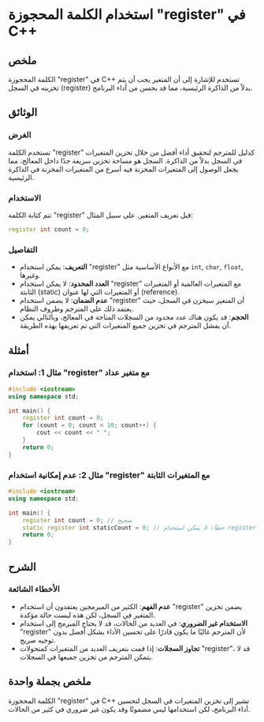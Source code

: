 <!--
Meta Description: # استخدام الكلمة المحجوزة "register" في C++ ## ملخص الكلمة المحجوزة "register" في C++ تستخدم للإشارة إلى أن المتغير يجب أن يتم تخزينه في السجل (regist...
Meta Keywords: register, المتغيرات, استخدام, int, count
-->

# استخدام الكلمة المحجوزة "register" في C++

## ملخص
الكلمة المحجوزة "register" في C++ تستخدم للإشارة إلى أن المتغير يجب أن يتم تخزينه في السجل (register) بدلاً من الذاكرة الرئيسية، مما قد يحسن من أداء البرنامج.

## الوثائق
### الغرض
تستخدم الكلمة "register" كدليل للمترجم لتحقيق أداء أفضل من خلال تخزين المتغيرات في السجل بدلاً من الذاكرة. السجل هو مساحة تخزين سريعة جدًا داخل المعالج، مما يجعل الوصول إلى المتغيرات المخزنة فيه أسرع من المتغيرات المخزنة في الذاكرة الرئيسية.

### الاستخدام
تتم كتابة الكلمة "register" قبل تعريف المتغير. على سبيل المثال:

```cpp
register int count = 0;
```

### التفاصيل
- **التعريف**: يمكن استخدام "register" مع الأنواع الأساسية مثل `int`, `char`, `float`, وغيرها.
- **العدد المحدود**: لا يمكن استخدام "register" مع المتغيرات العالمية أو المتغيرات الثابتة (static) أو المتغيرات التي لها عنوان (reference).
- **عدم الضمان**: لا يضمن استخدام "register" أن المتغير سيخزن في السجل، حيث يعتمد ذلك على المترجم وظروف النظام.
- **الحجم**: قد يكون هناك عدد محدود من السجلات المتاحة في المعالج، وبالتالي يمكن أن يفشل المترجم في تخزين جميع المتغيرات التي تم تعريفها بهذه الطريقة.

## أمثلة
### مثال 1: استخدام "register" مع متغير عداد
```cpp
#include <iostream>
using namespace std;

int main() {
    register int count = 0;
    for (count = 0; count < 10; count++) {
        cout << count << " ";
    }
    return 0;
}
```

### مثال 2: عدم إمكانية استخدام "register" مع المتغيرات الثابتة
```cpp
#include <iostream>
using namespace std;

int main() {
    register int count = 0; // صحيح
    static register int staticCount = 0; // خطأ: لا يمكن استخدام register مع static
    return 0;
}
```

## الشرح
### الأخطاء الشائعة
- **عدم الفهم**: الكثير من المبرمجين يعتقدون أن استخدام "register" يضمن تخزين المتغير في السجل، لكن هذه ليست حالة مؤكدة.
- **الاستخدام غير الضروري**: في العديد من الحالات، قد لا يحتاج المبرمج إلى استخدام "register" لأن المترجم غالبًا ما يكون قادرًا على تحسين الأداء بشكل أفضل بدون توجيه صريح.
- **تجاوز السجلات**: إذا قمت بتعريف العديد من المتغيرات كمتحولات "register"، قد لا يتمكن المترجم من تخزين جميعها في السجلات.

## ملخص بجملة واحدة
الكلمة المحجوزة "register" في C++ تشير إلى تخزين المتغيرات في السجل لتحسين أداء البرنامج، لكن استخدامها ليس مضمونًا وقد يكون غير ضروري في كثير من الحالات.